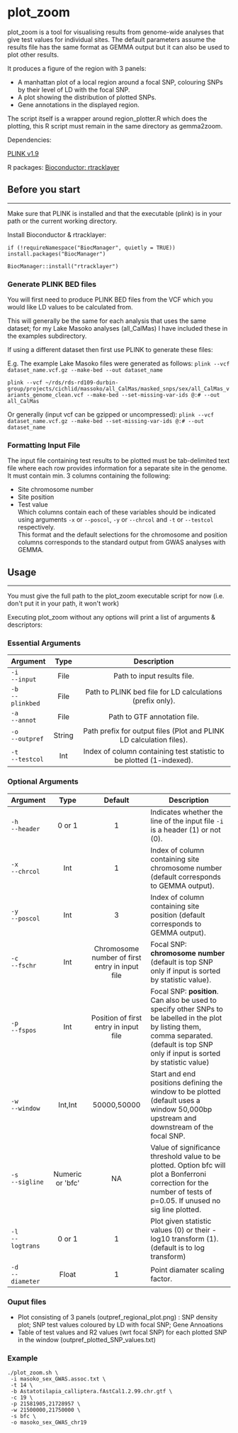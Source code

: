plot_zoom
====

plot_zoom  is a tool for visualising results from genome-wide analyses that give test values for individual sites. The default parameters assume the results file has the same format as GEMMA output but it can also be used to plot other results. 

It produces a figure of the region with 3 panels: 
- A manhattan plot of a local region around a focal SNP, colouring SNPs by their level of LD with the focal SNP.
- A plot showing the distribution of plotted SNPs.  
- Gene annotations in the displayed region.

The script itself is a wrapper around region_plotter.R which does the plotting, this R script must remain in the same directory as gemma2zoom.

Dependencies:

[PLINK v1.9](https://www.cog-genomics.org/plink2)

R packages: 
[Bioconductor: rtracklayer](https://bioconductor.org/packages/release/bioc/html/rtracklayer.html)


## Before you start
____

Make sure that PLINK is installed and that the executable (plink) is in your path or the current working directory.

Install Bioconductor & rtracklayer:

`if (!requireNamespace("BiocManager", quietly = TRUE))
  install.packages("BiocManager")`

`BiocManager::install("rtracklayer")`

### Generate PLINK BED files

You will first need to produce PLINK BED files from the VCF which you would like LD values to be calculated from.

This will generally be the same for each analysis that uses the same dataset; for my Lake Masoko analyses (all_CalMas) I have included these in the examples subdirectory.

If using a different dataset then first use PLINK to generate these files:

E.g. The example Lake Masoko files were generated as follows:
`plink --vcf dataset_name.vcf.gz --make-bed --out dataset_name`

`plink --vcf ~/rds/rds-rd109-durbin-group/projects/cichlid/massoko/all_CalMas/masked_snps/sex/all_CalMas_variants_genome_clean.vcf --make-bed --set-missing-var-ids @:# --out all_CalMas`

Or generally (input vcf can be gzipped or uncompressed):
`plink --vcf dataset_name.vcf.gz --make-bed --set-missing-var-ids @:# --out dataset_name`

### Formatting Input File 

The input file containing test results to be plotted must be tab-delimited text file where each row provides information for a separate site in the genome.
It must contain min. 3 columns containing the following: 
- Site chromosome number
- Site position
- Test value <br>
Which columns contain each of these variables should be indicated using arguments `-x` or `--poscol`, `-y` or `--chrcol` and `-t` or `--testcol` respectively. <br>
This format and the default selections for the chromosome and position columns corresponds to the standard output from GWAS analyses with GEMMA.

## Usage
___

You must give the full path to the plot_zoom executable script for now (i.e. don't put it in your path, it won't work)

Executing plot_zoom  without any options will print a list of arguments & descriptors:

### Essential Arguments
| Argument      |    Type    | Description |
| :-------------- |:----------:| :----:|
| `-i` <br>`--input`  | File | Path to input results file. |
| `-b` <br>`--plinkbed` | File | Path to PLINK bed file for LD calculations (prefix only).  |
| `-a` <br>`--annot`| File      |    Path to GTF annotation file. |
| `-o` <br>`--outpref` | String |  Path prefix for output files (Plot and PLINK LD calculation files). | 
| `-t` <br>`--testcol`  | Int | Index of column containing test statistic to be plotted (1-indexed). |

### Optional Arguments 
| Argument      |    Type    | Default | Description | 
| :-------------- |:----------:| :----: | ----- |
| `-h` <br>`--header`  | 0 or 1 | 1 | Indicates whether the line of the input file `-i` is a header (1) or not (0). | 
| `-x` <br>`--chrcol`  | Int | 1 | Index of column containing site chromosome number (default corresponds to GEMMA output).| 
| `-y` <br>`--poscol`  | Int | 3 | Index of column containing site position (default corresponds to GEMMA output). | 
|`-c` <br>`--fschr`  | Int | Chromosome number of first entry in input file | Focal SNP: **chromosome number** (default is top SNP only if input is sorted by statistic value). | 
|`-p` <br>`--fspos`  | Int | Position of first entry in input file | Focal SNP: **position**. Can also be used to specify other SNPs to be labelled in the plot by listing them, comma separated. (default is top SNP only if input is sorted by statistic value) | 
| `-w` <br> `--window` | Int,Int | 50000,50000 | Start and end positions defining the window to be plotted (default uses a window 50,000bp upstream and downstream of the focal SNP. | 
| `-s` <br> `--sigline` | Numeric or 'bfc' | NA |Value of significance threshold value to be plotted. Option bfc will plot a Bonferroni correction for the number of tests of p=0.05. If unused no sig line plotted.
| `-l` <br> `--logtrans` | 0 or 1 | 1 |           Plot given statistic values (0) or their -log10 transform (1). <br>(default is to log transform)
| `-d` <br> `--diameter` | Float | 1 | Point diamater scaling factor. | 

### Ouput files

- Plot consisting of 3 panels (outpref_regional_plot.png) : SNP density plot; SNP test values coloured by LD with focal SNP; Gene Annoations
- Table of test values and R2 values (wrt focal SNP) for each plotted SNP in the window (outpref_plotted_SNP_values.txt)


### Example

`./plot_zoom.sh \` <br>
` -i masoko_sex_GWAS.assoc.txt \` <br>
` -t 14 \` <br>
` -b Astatotilapia_calliptera.fAstCal1.2.99.chr.gtf \` <br>
` -c 19 \` <br>
` -p 21581905,21728957 \` <br>
` -w 21500000,21750000 \` <br>
` -s bfc \` <br>
` -o masoko_sex_GWAS_chr19`

